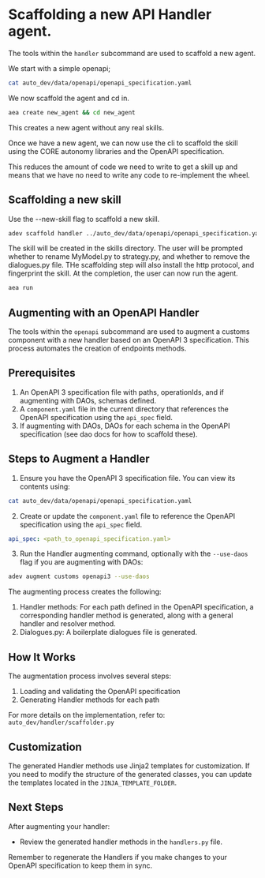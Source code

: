 # Scaffolding a new API Handler agent.

The tools within the `handler` subcommand are used to scaffold a new agent.

We start with a simple openapi;

```bash
cat auto_dev/data/openapi/openapi_specification.yaml
```

We now scaffold the agent and cd in.

```bash
aea create new_agent && cd new_agent
```

This creates a new agent without any real skills.

Once we have a new agent, we can now use the cli to scaffold the skill using the CORE autonomy libraries and the OpenAPI specification.

This reduces the amount of code we need to write to get a skill up and means that we have no need to write any code to re-implement the wheel.

## Scaffolding a new skill

Use the --new-skill flag to scaffold a new skill.

```bash
adev scaffold handler ../auto_dev/data/openapi/openapi_specification.yaml --output my_api_skill --new-skill
```

The skill will be created in the skills directory.  The user will be prompted whether to rename MyModel.py to strategy.py, and whether to remove the dialogues.py file. THe scaffolding step will also install the http protocol, and fingerprint the skill.  At the completion, the user can now run the agent.

```bash
aea run
```

## Augmenting with an OpenAPI Handler

The tools within the `openapi` subcommand are used to augment a customs component with a new handler based on an OpenAPI 3 specification. This process automates the creation of endpoints methods. 

## Prerequisites

1. An OpenAPI 3 specification file with paths, operationIds, and if augmenting with DAOs, schemas defined.
2. A `component.yaml` file in the current directory that references the OpenAPI specification using the `api_spec` field.
3. If augmenting with DAOs, DAOs for each schema in the OpenAPI specification (see dao docs for how to scaffold these).

## Steps to Augment a Handler

1. Ensure you have the OpenAPI 3 specification file. You can view its contents using:

```bash
cat auto_dev/data/openapi/openapi_specification.yaml
```

2. Create or update the `component.yaml` file to reference the OpenAPI specification using the `api_spec` field.

```yaml
api_spec: <path_to_openapi_specification.yaml>
```

3. Run the Handler augmenting command, optionally with the `--use-daos` flag if you are augmenting with DAOs:

```bash
adev augment customs openapi3 --use-daos
```

The augmenting process creates the following: 

1. Handler methods: For each path defined in the OpenAPI specification, a corresponding handler method is generated, along with a general handler and resolver method.
2. Dialogues.py: A boilerplate dialogues file is generated.

## How It Works

The augmentation process involves several steps:

1. Loading and validating the OpenAPI specification
2. Generating Handler methods for each path

For more details on the implementation, refer to:
`auto_dev/handler/scaffolder.py`

## Customization

The generated Handler methods use Jinja2 templates for customization. If you need to modify the structure of the generated classes, you can update the templates located in the `JINJA_TEMPLATE_FOLDER`.

## Next Steps

After augmenting your handler:

- Review the generated handler methods in the `handlers.py` file.

Remember to regenerate the Handlers if you make changes to your OpenAPI specification to keep them in sync.